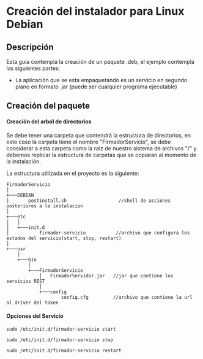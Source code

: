 # Creación del instalador para Linux Debian

## Descripción

Esta guía contempla la creación de un paquete .deb, el ejemplo contempla las siguientes partes:

- La aplicación que se esta empaquetando es un servicio en segundo plano en formato .jar (puede ser cualquier programa ejecutable)


## Creación del paquete

#### Creación del arból de directorios
Se debe tener una carpeta que contendrá la estructura de directorios, en este caso la carpeta tiene el nombre "FirmadorServicio", se debe considerar a esta carpeta como la raíz de nuestro sistema de archivos "/" y debemos replicar la estructura de carpetas que se copiaran al momento de la instalación.

La estructura utilizada en el proyecto es la siguiente:

```
FirmadorServicio    
│
+───DEBIAN                              
│       postinstall.sh                   //shell de acciones posteriores a la instalacion
│   
+───etc                                 
│   │   
│   +───init.d
│           firmador-servicio           //archivo que configura los estados del servicio(start, stop, restart)
│   
+───usr
    │   
    +───bin
        │   
        +───FirmadorServicio
            │   FirmadorServidor.jar   //jar que contiene los servicios REST
            │   
            +───config
                    config.cfg         //archivo que contiene la url al driver del token

```

#### Opciones del Servicio

```
sudo /etc/init.d/firmador-servicio start

sudo /etc/init.d/firmador-servicio stop

sudo /etc/init.d/firmador-servicio restart
```
